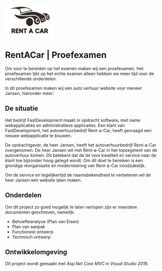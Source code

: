 ![Logo](https://github.com/SamElfring/RentACar/blob/main/readmeImg/darkLogo.png)

# RentACar | Proefexamen
Om voor te bereiden op het examen maken wij een proefexamen. Het proefexamen lijkt op het echte examen alleen hebben we meer tijd voor de verschillende onderdelen.

In dit proefexamen maken wij een auto verhuur website voor meneer Jansen, hieronder meer:

## De situatie
Het bedrijf FastDevelopment maakt in opdracht software, met name webapplicaties en
administratieve applicaties. Een klant van FastDevelopment, het autoverhuurbedrijf Rent-a-Car,
heeft gevraagd een nieuwe webapplicatie te bouwen.

De opdrachtgever, de heer Jansen, heeft het autoverhuurbedrijf Rent-a-Car overgenomen. De heer
Jansen wil met Rent-a-Car in het topsegment van de autoverhuur komen. Dit betekent dat de lat
voor kwaliteit en service naar de klant toe bijzonder hoog gelegd wordt. Om dit doel te bereiken is
een grondige reorganisatie en modernisering van Rent-a-Car noodzakelijk.

Om de service en tegelijkertijd de naamsbekendheid te verbeteren wil de heer Jansen een website
laten maken.

## Onderdelen
Om dit project zo goed mogelijk te laten verlopen zijn er meerdere documenten geschreven, namelijk:
- Behoefteanalyse (Plan van Eisen)
- Plan van aanpak
- Functioneel ontwerp
- Technisch ontwerp

## Ontwikkelomgeving
Dit project wordt gemaakt met *Asp.Net Core MVC* in *Visual Studio 2019*.

